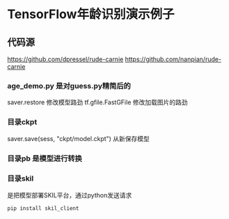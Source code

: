 TensorFlow年龄识别演示例子
==========================================================

## 代码源
https://github.com/dpressel/rude-carnie
https://github.com/nanpian/rude-carnie

### age_demo.py 是对guess.py精简后的
saver.restore 修改模型路劲
tf.gfile.FastGFile 修改加载图片的路劲

### 目录ckpt
saver.save(sess, "ckpt/model.ckpt") 从新保存模型

### 目录pb 是模型进行转换

### 目录skil 
是把模型部署SKIL平台，通过python发送请求
```bash
pip install skil_client
```